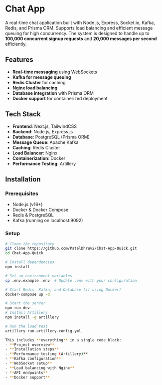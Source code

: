 # Chat App

A real-time chat application built with Node.js, Express, Socket.io, Kafka, Redis, and Prisma ORM. Supports load balancing and efficient message queuing for high concurrency. The system is designed to handle up to **100,000 concurrent signup requests** and **20,000 messages per second** efficiently.

## Features

- **Real-time messaging** using WebSockets  
- **Kafka for message queuing**  
- **Redis Cluster** for caching  
- **Nginx load balancing**  
- **Database integration** with Prisma ORM  
- **Docker support** for containerized deployment  

## Tech Stack

- **Frontend**: Next.js, TailwindCSS  
- **Backend**: Node.js, Express.js  
- **Database**: PostgreSQL (Prisma ORM)  
- **Message Queue**: Apache Kafka  
- **Caching**: Redis Cluster  
- **Load Balancer**: Nginx  
- **Containerization**: Docker  
- **Performance Testing**: Artillery  

## Installation

### Prerequisites
- Node.js (v16+)  
- Docker & Docker Compose  
- Redis & PostgreSQL  
- Kafka (running on localhost:9092)  

### Setup

```sh
# Clone the repository  
git clone https://github.com/PatelDhruv2/Chat-App-Quick.git
cd Chat-App-Quick

# Install dependencies  
npm install

# Set up environment variables  
cp .env.example .env  # Update .env with your configuration

# Start Redis, Kafka, and Database (if using Docker)  
docker-compose up -d

# Start the server  
npm run dev
# Install Artillery  
npm install -g artillery

# Run the load test  
artillery run artillery-config.yml

This includes **everything** in a single code block:  
- **Project overview**  
- **Installation steps**  
- **Performance testing (Artillery)**  
- **Kafka configuration**  
- **WebSocket setup**  
- **Load balancing with Nginx**  
- **API endpoints**  
- **Docker support**  
